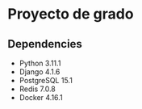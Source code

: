 # Proyecto de grado

## Dependencies

- Python 3.11.1
- Django 4.1.6
- PostgreSQL 15.1
- Redis 7.0.8
- Docker 4.16.1
